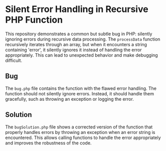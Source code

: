 # Silent Error Handling in Recursive PHP Function

This repository demonstrates a common but subtle bug in PHP: silently ignoring errors during recursive data processing. The `processData` function recursively iterates through an array, but when it encounters a string containing 'error', it silently ignores it instead of handling the error appropriately. This can lead to unexpected behavior and make debugging difficult.

## Bug

The `bug.php` file contains the function with the flawed error handling.  The function should not silently ignore errors.  Instead, it should handle them gracefully, such as throwing an exception or logging the error.

## Solution

The `bugSolution.php` file shows a corrected version of the function that properly handles errors by throwing an exception when an error string is encountered.  This allows calling functions to handle the error appropriately and improves the robustness of the code.